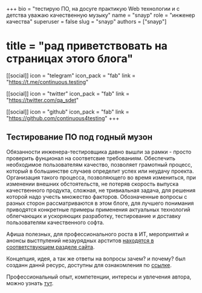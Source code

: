 +++
bio = "тестирую ПО, на досуге практикую Web технологии и с детства уважаю качественную музыку"
name = "snayp"
role = "инженер качества"
superuser = false
slug = "snayp"
authors = ["snayp"]
# title = "рад приветствовать на страницах этого блога"

[[social]]
  icon = "telegram"
  icon_pack = "fab"
  link = "https://t.me/continuous.testing"

[[social]]
  icon = "twitter"
  icon_pack = "fab"
  link = "https://twitter.com/qa_sdet"

[[social]]
  icon = "github"
  icon_pack = "fab"
  link = "https://github.com/continuous4testing"
+++

## Тестирование ПО под годный музон

Обязанности инженера-тестировщика давно вышли за рамки - просто проверить фунционал на соответсвие требованиям. Обеспечить необходимое пользователям качество, позволяет грамотный процесс, который в большинстве случаев определит успех или неудачу проекта. Организация такого процесса, позволяющего во время измениться, при изменении внешних обстоятельств, не потеряв скорость выпуска качественного продукта, сложная, не тривиальная задача, для решения которой надо учесть множество факторов.  Обозначенные вопросы с разных сторон рассматриваются в этом блоге, для лучшего понимания приводятся конкретные примеры применения актуальных технологий облегчающих и ускоряющих разработку, тестирование и доставку пользователям качественного софта.

Афиша полезных, для профессионального роста в ИТ, мероприятий и анонсы выстпулений незаурядных арститов [находятся в соответствующем разделе сайта](/афиша/).

Концепция, идея, а так же ответы на вопросы зачем? и почему? был созданн даннй ресурс, доступны для ознакомления по [ссылке](/идея/).

Профессиональный опыт, компетенции, интересы и увлечения автора, можно узнать [тут](/автор/).
